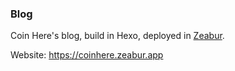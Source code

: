 ### Blog

Coin Here's blog, build in Hexo, deployed in [Zeabur](https://zeabur.com/).

Website: <https://coinhere.zeabur.app>
